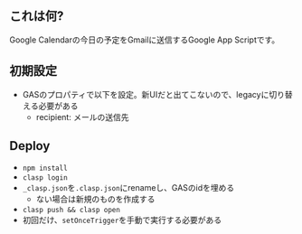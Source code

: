 ## これは何?
Google Calendarの今日の予定をGmailに送信するGoogle App Scriptです。

## 初期設定
- GASのプロパティで以下を設定。新UIだと出てこないので、legacyに切り替える必要がある
  - recipient: メールの送信先

## Deploy
- `npm install`
- `clasp login`
- `_clasp.json`を`.clasp.json`にrenameし、GASのidを埋める
  - ない場合は新規のものを作成する
- `clasp push && clasp open`
- 初回だけ、`setOnceTrigger`を手動で実行する必要がある
